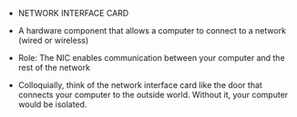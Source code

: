 - NETWORK INTERFACE CARD

- A hardware component that allows a computer to connect to a network (wired or wireless)
- Role: The NIC enables communication between your computer and the rest of the network
- Colloquially, think of the network interface card like the door that connects your computer to the outside world. Without it, your computer would be isolated.